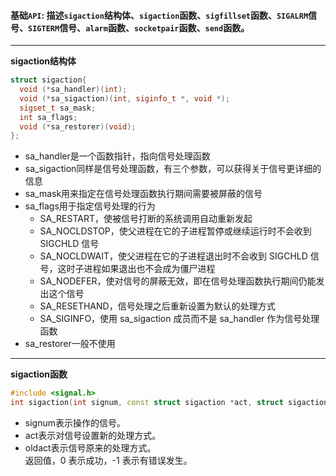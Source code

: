 #### 基础`API`: 描述`sigaction`结构体、`sigaction`函数、`sigfillset`函数、`SIGALRM`信号、`SIGTERM`信号、`alarm`函数、`socketpair`函数、`send`函数。  

---------------   
**sigaction结构体**
```cpp
struct sigaction{
  void (*sa_handler)(int);
  void (*sa_sigaction)(int, siginfo_t *, void *);
  sigset_t sa_mask;
  int sa_flags;
  void (*sa_restorer)(void);
};
```
* sa_handler是一个函数指针，指向信号处理函数   
* sa_sigaction同样是信号处理函数，有三个参数，可以获得关于信号更详细的信息  
* sa_mask用来指定在信号处理函数执行期间需要被屏蔽的信号  
* sa_flags用于指定信号处理的行为  
  * SA_RESTART，使被信号打断的系统调用自动重新发起    
  * SA_NOCLDSTOP，使父进程在它的子进程暂停或继续运行时不会收到 SIGCHLD 信号  
  * SA_NOCLDWAIT，使父进程在它的子进程退出时不会收到 SIGCHLD 信号，这时子进程如果退出也不会成为僵尸进程
  * SA_NODEFER，使对信号的屏蔽无效，即在信号处理函数执行期间仍能发出这个信号
  * SA_RESETHAND，信号处理之后重新设置为默认的处理方式
  * SA_SIGINFO，使用 sa_sigaction 成员而不是 sa_handler 作为信号处理函数
* sa_restorer一般不使用  

--------------------  
**sigaction函数**  
```cpp
#include <signal.h>
int sigaction(int signum, const struct sigaction *act, struct sigaction *oldact);
```
* signum表示操作的信号。  
* act表示对信号设置新的处理方式。  
* oldact表示信号原来的处理方式。  
返回值，0 表示成功，-1 表示有错误发生。  

